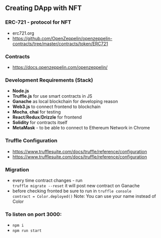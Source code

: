 ## Creating DApp with NFT

### ERC-721 - protocol for NFT

- erc721.org
- https://github.com/OpenZeppelin/openzeppelin-contracts/tree/master/contracts/token/ERC721

### Contracts

- https://docs.openzeppelin.com/openzeppelin/

### Development Requirements (Stack)

- **Node.js**
- **Truffle.js** for use smart contracts in JS
- **Ganache** as local blockchain for developing reason
- **Web3.js** to connect frontend to blockchain
- **Mocha**, **chai** for testing
- **React**/**Redux**/**Drizzle** for frontend
- **Solidity** for contracts itself
- **MetaMask** - to be able to connect to Ethereum Network in Chrome

### Truffle Configuration
- https://www.trufflesuite.com/docs/truffle/reference/configuration
- https://www.trufflesuite.com/docs/truffle/reference/configuration

### Migration

- every time contract changes - run \
  `truffle migrate --reset` it will post new contract on Ganache
- before checking fronted be sure to run in `truffle console` \
  `contract = Color.deployed()`
  Note: You can use your name instead of Color

### To listen on port 3000:

 - `npm i`
 - `npm run start`
